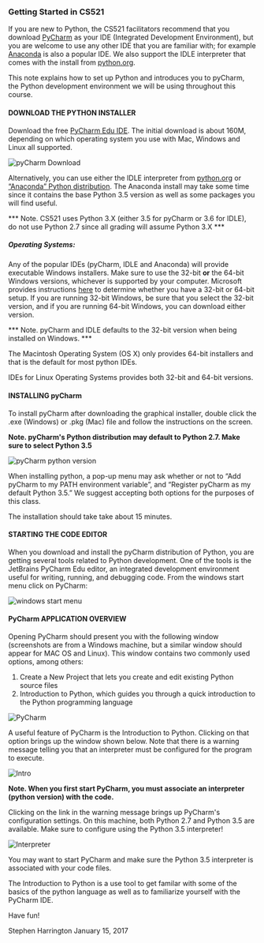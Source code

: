 ### Getting Started in CS521


If you are new to Python, the CS521 facilitators recommend that you download [PyCharm](https://www.jetbrains.com/pycharm-edu/download) as your IDE (Integrated Development Environment), but you are welcome to use any other IDE that you are familiar with; for example [Anaconda](https://docs.continuum.io/anaconda/install#) is also a popular IDE.  We also support the IDLE interpreter that comes with the install from [python.org](https://www.python.org/downloads/).


This note explains how to set up Python and introduces you to pyCharm, the Python development environment we will be using throughout this course.  

#### DOWNLOAD THE PYTHON INSTALLER

Download the free [PyCharm Edu IDE](https://www.jetbrains.com/pycharm-edu/download).  The initial download is about 160M, depending on which operating system you use with Mac, Windows and Linux all supported.

![pyCharm Download](https://github.com/StephenHarrington/CS521/raw/master/images/pycharm1.JPG "pyCharm Splash Screen")


Alternatively, you can use either the IDLE interpreter from [python.org](https://www.python.org/downloads/) or [“Anaconda” Python distribution](https://www.continuum.io/downloads).  The Anaconda install may take some time since it contains the base Python 3.5 version as well as some packages you will find useful.   

*** Note.  CS521 uses Python 3.X (either 3.5 for pyCharm or 3.6 for IDLE), do not use Python 2.7 since all grading will assume Python 3.X ***

##### Operating Systems: 
Any of the popular IDEs (pyCharm, IDLE and Anaconda) will provide executable Windows installers.  Make sure to use the 32-bit **or** the 64-bit Windows versions, whichever is supported by your computer.  Microsoft provides instructions [here](https://support.microsoft.com/en-us/help/15056/windows-7-32-64-bit-faq) to determine whether you have a 32-bit or 64-bit setup. If you are running 32-bit Windows, be sure that you select the 32-bit version, and if you are running 64-bit Windows, you can download either version.    

*** Note. pyCharm and IDLE defaults to the 32-bit version when being installed on Windows. ***

The Macintosh Operating System (OS X) only provides 64-bit installers and that is the default for most python IDEs.

IDEs for Linux Operating Systems provides both 32-bit and 64-bit versions.


#### INSTALLING pyCharm

To install pyCharm after downloading the graphical installer, double click the .exe (Windows) or .pkg (Mac) file and follow the instructions on the screen.  

**Note. pyCharm's Python distribution may default to Python 2.7.  Make sure to select Python 3.5**


![pyCharm python version](https://github.com/StephenHarrington/CS521/raw/master/images/pycharm4.JPG "python 3.5")


When installing python, a pop-up menu may ask whether or not to “Add pyCharm to my PATH environment variable”, and “Register pyCharm as my default Python 3.5.” We suggest accepting both options for the purposes of this class.

The installation should take take about 15 minutes.


#### STARTING THE CODE EDITOR

When you download and install the pyCharm distribution of Python, you are getting several tools related to Python development. One of the tools is the JetBrains PyCharm Edu editor, an integrated development environment useful for writing, running, and debugging code. From the windows start menu click on PyCharm:

![windows start menu](https://github.com/StephenHarrington/CS521/raw/master/images/start%20menu%20showing%20pythons.JPG "python IDEs")



#### PyCharm APPLICATION OVERVIEW

Opening PyCharm should present you with the following window (screenshots are from a Windows machine, but a similar window should appear for MAC OS and Linux). This window contains two commonly used options, among others:

1. Create a New Project that lets you create and edit existing Python source files  
2. Introduction to Python, which guides you through a quick introduction to the Python programming language    


![PyCharm](https://github.com/StephenHarrington/CS521/raw/master/images/pycharm5.JPG "PyCharm")

  
    
      
      

A useful feature of PyCharm is the Introduction to Python.  Clicking on that option brings up the window shown below.  Note that there is a warning message telling you that an interpreter must be configured for the program to execute.  
  
    
    
![Intro](https://github.com/StephenHarrington/CS521/raw/master/images/pycharm6.JPG "Introduction to Python")
  
    
    

**Note. When you first start PyCharm, you must associate an interpreter (python version) with the code.**
  
    
    
Clicking on the link in the warning message brings up PyCharm's configuration settings.  On this machine, both Python 2.7 and Python 3.5 are available.  Make sure to configure using the Python 3.5 interpreter!  
  
    
    
![Interpreter](https://github.com/StephenHarrington/CS521/raw/master/images/pycharm7.JPG "Interpreter")

  
  
You may want to start PyCharm and make sure the Python 3.5 interpreter is associated with your code files.  


The Introduction to Python is a use tool to get familar with some of the basics of the python language as well as to familiarize yourself with the PyCharm IDE.  

Have fun!  

Stephen Harrington
January 15, 2017
 
